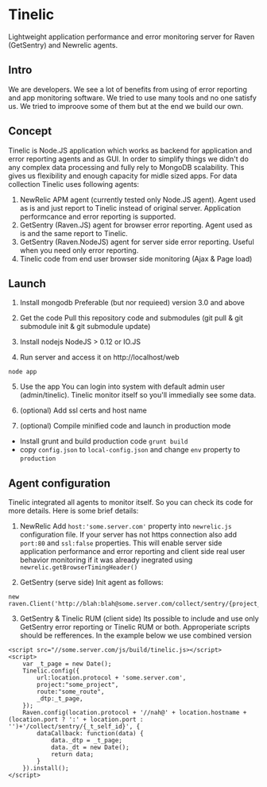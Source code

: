 # Tinelic
Lightweight application performance and error monitoring server for Raven (GetSentry) and Newrelic agents.

## Intro
We are developers. We see a lot of benefits from using of error reporting and app monitoring software. We tried to use
many tools and no one satisfy us. We tried to improove some of them but at the end we build our own. 

## Concept
Tinelic is Node.JS application which works as backend for application and error reporting agents and as GUI. In order
to simplify things we didn't do any complex data processing and fully rely to MongoDB scalability. This gives us 
flexibility and enough capacity for midle sized apps.
For data collection Tinelic uses following agents:

1. NewRelic APM agent (currently tested only Node.JS agent). Agent used as is and just report to Tinelic instead of
original server. Application performcance and error reporting is supported.
2. GetSentry (Raven.JS) agent for browser error reporting. Agent used as is and the same report to Tinelic.
3. GetSentry (Raven.NodeJS) agent for server side error reporting. Useful when you need only error reporting.
4. Tinelic code from end user browser side monitoring (Ajax & Page load)

## Launch

1. Install mongodb
Preferable (but nor requieed) version 3.0 and above

2. Get the code
Pull this repository code and submodules (git pull & git submodule init & git submodule update)

3. Install nodejs
NodeJS > 0.12 or IO.JS

4. Run server and access it on http://localhost/web
  ```
  node app
  ```
5. Use the app
You can login into system with default admin user (admin/tinelic). Tinelic monitor itself so you'll immedially see some data.

6. (optional) Add ssl certs and host name

7. (optional) Compile minified code and launch in production mode
  - Install grunt and build production code ```grunt build```
  - copy ```config.json``` to ```local-config.json``` and change ```env``` property to ```production```
  
## Agent configuration

Tinelic integrated all agents to monitor itself. So you can check its code for more details. Here is some brief details:

1. NewRelic
Add ```host:'some.server.com'``` property into ```newrelic.js``` configuration file. If your server has not https connection also add 
```port:80``` and ```ssl:false``` properties. This will enable server side application performance and error reporting
and client side real user behavior monitoring if it was already inegrated using ```newrelic.getBrowserTimingHeader()```

2. GetSentry (serve side)
Init agent as follows:
  ```
  new raven.Client('http://blah:blah@some.server.com/collect/sentry/{project_id});
  ```
3. GetSentry & Tinelic RUM (client side)
Its possible to include and use only GetSentry error reporting or Tinelic RUM or both. Approperiate scripts should be
refferences. In the example below we use combined version
```
<script src="//some.server.com/js/build/tinelic.js></script>
<script>
	var _t_page = new Date();
	Tinelic.config({
		url:location.protocol + 'some.server.com',
		project:"some_project",
		route:"some_route",
		_dtp:_t_page,
	});
	Raven.config(location.protocol + '//nah@' + location.hostname + (location.port ? ':' + location.port : '')+'/collect/sentry/{_t_self_id}', {
		dataCallback: function(data) {
			data._dtp = _t_page;
			data._dt = new Date();
			return data;
		}
	}).install();
</script>
```
